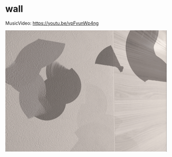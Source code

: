 # wall

MusicVideo: https://youtu.be/vpFvunWp4ng

[![wall](https://github.com/mynkit/wall/blob/main/logo/wall_thumb.png)](https://youtu.be/vpFvunWp4ng "wall")
